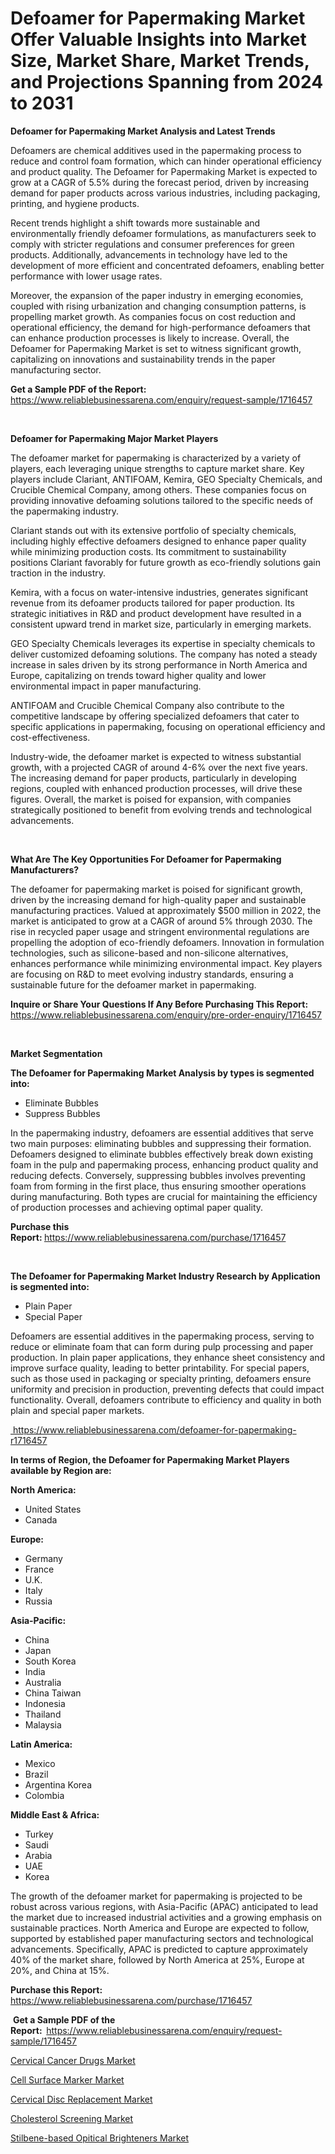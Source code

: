 <p><h1>Defoamer for Papermaking Market Offer Valuable Insights into Market Size, Market Share, Market Trends, and Projections Spanning from 2024 to 2031</h1></p><p><strong>Defoamer for Papermaking Market Analysis and Latest Trends</strong></p>
<p><p>Defoamers are chemical additives used in the papermaking process to reduce and control foam formation, which can hinder operational efficiency and product quality. The Defoamer for Papermaking Market is expected to grow at a CAGR of 5.5% during the forecast period, driven by increasing demand for paper products across various industries, including packaging, printing, and hygiene products. </p><p>Recent trends highlight a shift towards more sustainable and environmentally friendly defoamer formulations, as manufacturers seek to comply with stricter regulations and consumer preferences for green products. Additionally, advancements in technology have led to the development of more efficient and concentrated defoamers, enabling better performance with lower usage rates.</p><p>Moreover, the expansion of the paper industry in emerging economies, coupled with rising urbanization and changing consumption patterns, is propelling market growth. As companies focus on cost reduction and operational efficiency, the demand for high-performance defoamers that can enhance production processes is likely to increase. Overall, the Defoamer for Papermaking Market is set to witness significant growth, capitalizing on innovations and sustainability trends in the paper manufacturing sector.</p></p>
<p><strong>Get a Sample PDF of the Report:&nbsp;</strong> <a href="https://www.reliablebusinessarena.com/enquiry/request-sample/1716457?utm_campaign=1729&utm_medium=2&utm_source=Github&utm_content=ia&utm_term=23102024&utm_id=defoamer-for-papermaking">https://www.reliablebusinessarena.com/enquiry/request-sample/1716457</a></p>
<p>&nbsp;</p>
<p><strong>Defoamer for Papermaking Major Market Players</strong></p>
<p><p>The defoamer market for papermaking is characterized by a variety of players, each leveraging unique strengths to capture market share. Key players include Clariant, ANTIFOAM, Kemira, GEO Specialty Chemicals, and Crucible Chemical Company, among others. These companies focus on providing innovative defoaming solutions tailored to the specific needs of the papermaking industry.</p><p>Clariant stands out with its extensive portfolio of specialty chemicals, including highly effective defoamers designed to enhance paper quality while minimizing production costs. Its commitment to sustainability positions Clariant favorably for future growth as eco-friendly solutions gain traction in the industry.</p><p>Kemira, with a focus on water-intensive industries, generates significant revenue from its defoamer products tailored for paper production. Its strategic initiatives in R&D and product development have resulted in a consistent upward trend in market size, particularly in emerging markets.</p><p>GEO Specialty Chemicals leverages its expertise in specialty chemicals to deliver customized defoaming solutions. The company has noted a steady increase in sales driven by its strong performance in North America and Europe, capitalizing on trends toward higher quality and lower environmental impact in paper manufacturing.</p><p>ANTIFOAM and Crucible Chemical Company also contribute to the competitive landscape by offering specialized defoamers that cater to specific applications in papermaking, focusing on operational efficiency and cost-effectiveness.</p><p>Industry-wide, the defoamer market is expected to witness substantial growth, with a projected CAGR of around 4-6% over the next five years. The increasing demand for paper products, particularly in developing regions, coupled with enhanced production processes, will drive these figures. Overall, the market is poised for expansion, with companies strategically positioned to benefit from evolving trends and technological advancements.</p></p>
<p>&nbsp;</p>
<p><strong>What Are The Key Opportunities For Defoamer for Papermaking Manufacturers?</strong></p>
<p><p>The defoamer for papermaking market is poised for significant growth, driven by the increasing demand for high-quality paper and sustainable manufacturing practices. Valued at approximately $500 million in 2022, the market is anticipated to grow at a CAGR of around 5% through 2030. The rise in recycled paper usage and stringent environmental regulations are propelling the adoption of eco-friendly defoamers. Innovation in formulation technologies, such as silicone-based and non-silicone alternatives, enhances performance while minimizing environmental impact. Key players are focusing on R&D to meet evolving industry standards, ensuring a sustainable future for the defoamer market in papermaking.</p></p>
<p><strong>Inquire or Share Your Questions If Any Before Purchasing This Report:</strong> <a href="https://www.reliablebusinessarena.com/enquiry/pre-order-enquiry/1716457?utm_campaign=1729&utm_medium=2&utm_source=Github&utm_content=ia&utm_term=23102024&utm_id=defoamer-for-papermaking">https://www.reliablebusinessarena.com/enquiry/pre-order-enquiry/1716457</a></p>
<p>&nbsp;</p>
<p><strong>Market Segmentation</strong></p>
<p><strong>The Defoamer for Papermaking Market Analysis by types is segmented into:</strong></p>
<p><ul><li>Eliminate Bubbles</li><li>Suppress Bubbles</li></ul></p>
<p><p>In the papermaking industry, defoamers are essential additives that serve two main purposes: eliminating bubbles and suppressing their formation. Defoamers designed to eliminate bubbles effectively break down existing foam in the pulp and papermaking process, enhancing product quality and reducing defects. Conversely, suppressing bubbles involves preventing foam from forming in the first place, thus ensuring smoother operations during manufacturing. Both types are crucial for maintaining the efficiency of production processes and achieving optimal paper quality.</p></p>
<p><strong>Purchase this Report:&nbsp;</strong><a href="https://www.reliablebusinessarena.com/purchase/1716457?utm_campaign=1729&utm_medium=2&utm_source=Github&utm_content=ia&utm_term=23102024&utm_id=defoamer-for-papermaking">https://www.reliablebusinessarena.com/purchase/1716457</a></p>
<p>&nbsp;</p>
<p><strong>The Defoamer for Papermaking Market Industry Research by Application is segmented into:</strong></p>
<p><ul><li>Plain Paper</li><li>Special Paper</li></ul></p>
<p><p>Defoamers are essential additives in the papermaking process, serving to reduce or eliminate foam that can form during pulp processing and paper production. In plain paper applications, they enhance sheet consistency and improve surface quality, leading to better printability. For special papers, such as those used in packaging or specialty printing, defoamers ensure uniformity and precision in production, preventing defects that could impact functionality. Overall, defoamers contribute to efficiency and quality in both plain and special paper markets.</p></p>
<p><a href="https://www.reliablebusinessarena.com/defoamer-for-papermaking-r1716457?utm_campaign=1729&utm_medium=2&utm_source=Github&utm_content=ia&utm_term=23102024&utm_id=defoamer-for-papermaking">&nbsp;https://www.reliablebusinessarena.com/defoamer-for-papermaking-r1716457</a></p>
<p><strong>In terms of Region, the Defoamer for Papermaking Market Players available by Region are:</strong></p>
<p>
    <p> <strong> North America: </strong>
        <ul>
            <li>United States</li>
            <li>Canada</li>
        </ul>
        </p> 
    <p> <strong> Europe: </strong>
        <ul>
            <li>Germany</li>
            <li>France</li>
            <li>U.K.</li>
            <li>Italy</li>
            <li>Russia</li>
        </ul>
        </p> 
    <p> <strong> Asia-Pacific: </strong>
        <ul>
            <li>China</li>
            <li>Japan</li>
            <li>South Korea</li>
            <li>India</li>
            <li>Australia</li>
            <li>China Taiwan</li>
            <li>Indonesia</li>
            <li>Thailand</li>
            <li>Malaysia</li>
        </ul>
        </p> 
    <p> <strong> Latin America: </strong>
        <ul>
            <li>Mexico</li>
            <li>Brazil</li>
            <li>Argentina Korea</li>
            <li>Colombia</li>
        </ul>
        </p> 
    <p> <strong> Middle East & Africa: </strong>
        <ul>
            <li>Turkey</li>
            <li>Saudi</li>
            <li>Arabia</li>
            <li>UAE</li>
            <li>Korea</li>
        </ul>
    </p>
    </p>
<p><p>The growth of the defoamer market for papermaking is projected to be robust across various regions, with Asia-Pacific (APAC) anticipated to lead the market due to increased industrial activities and a growing emphasis on sustainable practices. North America and Europe are expected to follow, supported by established paper manufacturing sectors and technological advancements. Specifically, APAC is predicted to capture approximately 40% of the market share, followed by North America at 25%, Europe at 20%, and China at 15%.</p></p>
<p><strong>Purchase this Report: </strong><a href="https://www.reliablebusinessarena.com/purchase/1716457?utm_campaign=1729&utm_medium=2&utm_source=Github&utm_content=ia&utm_term=23102024&utm_id=defoamer-for-papermaking">https://www.reliablebusinessarena.com/purchase/1716457</a></p>
<p>&nbsp;<strong>Get a Sample PDF of the Report:&nbsp;&nbsp;</strong><a href="https://www.reliablebusinessarena.com/enquiry/request-sample/1716457?utm_campaign=1729&utm_medium=2&utm_source=Github&utm_content=ia&utm_term=23102024&utm_id=defoamer-for-papermaking">https://www.reliablebusinessarena.com/enquiry/request-sample/1716457</a></p>
<p><strong></strong></p>
<p><p><a href="https://www.linkedin.com/pulse/cervical-cancer-drugs-industry-forecast-market-shifts-strategic-ek3me?utm_campaign=1729&utm_medium=2&utm_source=Github&utm_content=ia&utm_term=23102024&utm_id=defoamer-for-papermaking">Cervical Cancer Drugs Market</a></p><p><a href="https://www.linkedin.com/pulse/pioneering-growth-analyzing-global-cell-surface-marker-jvl5e?utm_campaign=1729&utm_medium=2&utm_source=Github&utm_content=ia&utm_term=23102024&utm_id=defoamer-for-papermaking">Cell Surface Marker Market</a></p><p><a href="https://www.linkedin.com/pulse/cervical-disc-replacement-market-analysis-product-segmentation-xpw2e?utm_campaign=1729&utm_medium=2&utm_source=Github&utm_content=ia&utm_term=23102024&utm_id=defoamer-for-papermaking">Cervical Disc Replacement Market</a></p><p><a href="https://www.linkedin.com/pulse/global-perspectives-cholesterol-screening-market-trends-forecast-vi93e?utm_campaign=1729&utm_medium=2&utm_source=Github&utm_content=ia&utm_term=23102024&utm_id=defoamer-for-papermaking">Cholesterol Screening Market</a></p><p><a href="https://github.com/AnnDiaz698/Market-Research-Report-List-1/blob/main/stilbene-based-opitical-brighteners-market.md?utm_campaign=1729&utm_medium=2&utm_source=Github&utm_content=ia&utm_term=23102024&utm_id=defoamer-for-papermaking">Stilbene-based Opitical Brighteners Market</a></p></p>